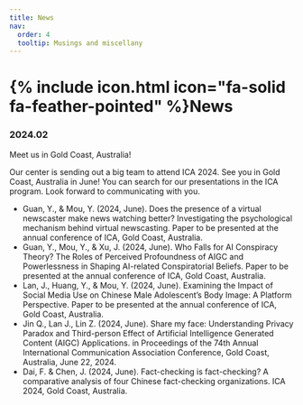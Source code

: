 ```yaml
---
title: News
nav:
  order: 4
  tooltip: Musings and miscellany
---
```


# {% include icon.html icon="fa-solid fa-feather-pointed" %}News

### 2024.02
Meet us in Gold Coast, Australia!

Our center is sending out a big team to attend ICA 2024. See you in Gold Coast, Australia in June! You can search for our presentations in the ICA program. Look forward to communicating with you. 

- Guan, Y., & Mou, Y. (2024, June). Does the presence of a virtual newscaster make news watching better? Investigating the psychological mechanism behind virtual newscasting. Paper to be presented at the annual conference of ICA, Gold Coast, Australia.
- Guan, Y., Mou, Y., & Xu, J. (2024, June). Who Falls for AI Conspiracy Theory? The Roles of Perceived Profoundness of AIGC and Powerlessness in Shaping AI-related Conspiratorial Beliefs. Paper to be presented at the annual conference of ICA, Gold Coast, Australia.
- Lan, J., Huang, Y., & Mou, Y. (2024, June). Examining the Impact of Social Media Use on Chinese Male Adolescent’s Body Image: A Platform Perspective. Paper to be presented at the annual conference of ICA, Gold Coast, Australia.
- Jin Q., Lan J., Lin Z. (2024, June). Share my face: Understanding Privacy Paradox and Third-person Effect of Artificial Intelligence Generated Content (AIGC) Applications. in Proceedings of the 74th Annual International Communication Association Conference, Gold Coast, Australia, June 22, 2024.  
- Dai, F. & Chen, J. (2024, June). Fact-checking is fact-checking? A comparative analysis of four Chinese fact-checking organizations. ICA 2024, Gold Coast, Australia.
